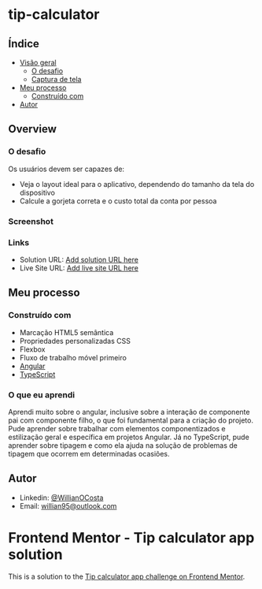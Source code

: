 # tip-calculator

## Índice

- [Visão geral](#visão-geral)
    - [O desafio](#o-desafio)
    - [Captura de tela](#captura-de-tela)
- [Meu processo](#meu-processo)
    - [Construído com](#construído-com)
- [Autor](#autor)

## Overview

### O desafio


Os usuários devem ser capazes de:

- Veja o layout ideal para o aplicativo, dependendo do tamanho da tela do dispositivo
- Calcule a gorjeta correta e o custo total da conta por pessoa

### Screenshot


### Links

- Solution URL: [Add solution URL here](https://your-solution-url.com)
- Live Site URL: [Add live site URL here](https://your-live-site-url.com)

## Meu processo

### Construído com

- Marcação HTML5 semântica
- Propriedades personalizadas CSS
- Flexbox
- Fluxo de trabalho móvel primeiro
- [Angular](https://angular.io/)
- [TypeScript](https://www.typescriptlang.org/)

### O que eu aprendi

Aprendi muito sobre o angular, inclusive sobre a interação de componente pai com componente filho, o que foi fundamental para a criação do projeto.
Pude aprender sobre trabalhar com elementos componentizados e estilização geral e específica em projetos Angular.
Já no TypeScript, pude aprender sobre tipagem e como ela ajuda na solução de problemas de tipagem que ocorrem em determinadas ocasiões. 

## Autor

* Linkedin: [@WillianOCosta](https://www.linkedin.com/in/willianocosta/ "@WillinaOCosta")
* Email: willian95@outlook.com

# Frontend Mentor - Tip calculator app solution

This is a solution to the [Tip calculator app challenge on Frontend Mentor](https://www.frontendmentor.io/challenges/tip-calculator-app-ugJNGbJUX).
